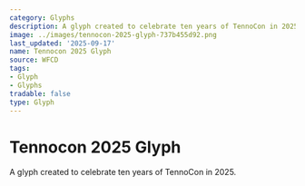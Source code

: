 ```yaml
---
category: Glyphs
description: A glyph created to celebrate ten years of TennoCon in 2025.
image: ../images/tennocon-2025-glyph-737b455d92.png
last_updated: '2025-09-17'
name: Tennocon 2025 Glyph
source: WFCD
tags:
- Glyph
- Glyphs
tradable: false
type: Glyph
---
```


# Tennocon 2025 Glyph

A glyph created to celebrate ten years of TennoCon in 2025.

